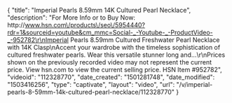 {
    "title": "Imperial Pearls 8.59mm 14K Cultured Pearl Necklace",
    "description": "For More Info or to Buy Now: http:\/\/www.hsn.com\/products\/seo\/5954440?rdr=1&sourceid=youtube&cm_mmc=Social-_-Youtube-_-ProductVideo-_-952782\r\nImperial Pearls 8.59mm Cultured Freshwater Pearl Necklace with 14K Clasp\nAccent your wardrobe with the timeless sophistication of cultured freshwater pearls. Wear this versatile stunner long and...\r\nPrices shown on the previously recorded video may not represent the current price.  View hsn.com to view the current selling price. HSN Item #952782",
    "videoid": "112328770",
    "date_created": "1501281748",
    "date_modified": "1503416256",
    "type": "captivate",
    "layout": "video",
    "url": "\/v\/imperial-pearls-8-59mm-14k-cultured-pearl-necklace\/112328770"
}